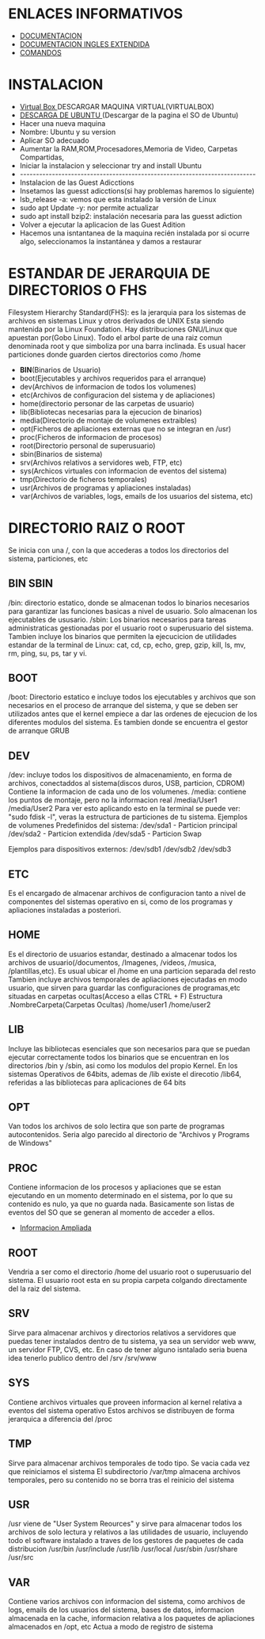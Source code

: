 <h1>ENLACES INFORMATIVOS</h1>
<ul>
  <li><a href="https://computernewage.com/2015/06/14/el-arbol-de-directorios-de-linux-al-detalle-que-contiene-cada-carpeta/#estructura-directorios">DOCUMENTACION</a></li>
  <li><a href="https://tldp.org/LDP/Linux-Filesystem-Hierarchy/html/index.html">DOCUMENTACION INGLES EXTENDIDA</a></li>
  <li><a href="https://computernewage.com/2013/04/10/como-manejar-archivos-y-carpetas-desde-la-terminal-de-linux/" target="_blank">COMANDOS</a></li>
</ul>

<h1>INSTALACION</h1>

<ul>
  <li><a href="https://www.oracle.com/es/virtualization/virtualbox/"> Virtual Box </a>    DESCARGAR MAQUINA VIRTUAL(VIRTUALBOX)</li>
  <li><a href="https://ubuntu.com/download/desktop"> DESCARGA DE UBUNTU </a>    (Descargar de la pagina el SO de Ubuntu)</li>
  <li>Hacer una nueva maquina</li>
  <li>Nombre: Ubuntu y su version</li>
  <li>Aplicar SO adecuado</li>
  <li>Aumentar la RAM,ROM,Procesadores,Memoria de Video, Carpetas Compartidas,</li>
  <li>Iniciar la instalacion y seleccionar try and install Ubuntu</li>
  <li>--------------------------------------------------------------------------</li>
  <li>Instalacion de las Guest Adicctions</li>
  <li>Insetamos las guesst adicctions(si hay problemas haremos lo siguiente)</li>
  <li>lsb_release -a: vemos que esta instalado la versión de Linux</li>
  <li>sudo apt Update -y: nor permite actualizar</li>
  <li>sudo apt install bzip2: instalación necesaria para las guesst adiction</li>
  <li>Volver a ejecutar la aplicacion de las Guest Adition</li>
  <li>Hacemos una isntantanea de la maquina recién instalada por si ocurre algo, seleccionamos la instantánea y damos a restaurar</li>
</ul>

<h1>ESTANDAR DE JERARQUIA DE DIRECTORIOS O FHS</h1>

Filesystem Hierarchy Standard(FHS): es la jerarquia para los sistemas de archivos en sistemas Linux y otros derivados de UNIX
Esta siendo mantenida por la Linux Foundation. Hay distribuciones GNU/Linux que apuestan por(Gobo Linux). Todo el arbol parte de una raiz comun denominada root y que simboliza por una barra inclinada. Es usual hacer particiones donde guarden ciertos directorios como /home

<ul>
  <li><strong>BIN</strong>(Binarios de Usuario)</li>
  <li>boot(Ejecutables y archivos requeridos para el arranque)</li>
  <li>dev(Archivos de informacion de todos los volumenes)</li>
  <li>etc(Archivos de configuracion del sistema y de apliaciones)</li>
  <li>home(directorio personar de las carpetas de usuario)</li>
  <li>lib(Bibliotecas necesarias para la ejecucion de binarios)</li>
  <li>media(Directorio de montaje de volumenes extraibles)</li>
  <li>opt(Ficheros de apliaciones externas que no se integran en /usr)</li>
  <li>proc(Ficheros de informacion de procesos)</li>
  <li>root(Directorio personal de superusuario)</li>
  <li>sbin(Binarios de sistema)</li>
  <li>srv(Archivos relativos a servidores web, FTP, etc)</li>
  <li>sys(Archicos virtuales con informacion de eventos del sistema)</li>
  <li>tmp(Directorio de ficheros temporales)</li>
  <li>usr(Archivos de programas y apliaciones instaladas)</li>
  <li>var(Archivos de variables, logs, emails de los usuarios del sistema, etc)</li>
</ul>

<h1>DIRECTORIO RAIZ O ROOT</h1>
Se inicia con una /, con la que accederas a todos los directorios del sistema, particiones, etc

<h2>BIN SBIN</h2>
/bin: directorio estatico, donde se almacenan todos lo binarios necesarios para garantizar las funciones basicas a nivel de usuario. Solo almacenan los ejecutables de ususario.
/sbin: Los binarios necesarios para tareas administraticas gestionadas por el usuario root o superusuario del sistema.
Tambien incluye los binarios que permiten la ejecucicion de utilidades estandar de la terminal de Linux: cat, cd, cp, echo, grep, gzip, kill, ls, mv, rm, ping, su, ps, tar y vi.

<h2>BOOT</h2>
/boot: Directorio estatico e incluye todos los ejecutables y archivos que son necesarios en el proceso de arranque del sistema, y que se deben ser utilizados antes que el kernel empiece a dar las ordenes de ejecucion de los diferentes modulos del sistema. Es tambien donde se encuentra el gestor de arranque GRUB

<h2>DEV</h2>
/dev: incluye todos los dispositivos de almacenamiento, en forma de archivos, conectaddos al sistema(discos duros, USB, particion, CDROM) Contiene la informacion de cada uno de los volumenes.
/media: contiene los puntos de montaje, pero no la informacion real
  /media/User1
  /media/User2
Para ver esto aplicando esto en la terminal se puede ver: "sudo fdisk -l", veras la estructura de particiones de tu sistema.
Ejemplos de volumenes Predefinidos del sistema:
  /dev/sda1 - Particion principal
  /dev/sda2 - Particion extendida
  /dev/sda5 - Particion Swap

Ejemplos para dispositivos externos:
  /dev/sdb1
  /dev/sdb2
  /dev/sdb3

<h2>ETC</h2>
Es el encargado de almacenar archivos de configuracion tanto a nivel de componentes del sistemas operativo en si, como de los programas y apliaciones instaladas a posteriori.

<h2>HOME</h2>
Es el directorio de usuarios estandar, destinado a almacenar todos los archivos de usuario(/documentos, /Imagenes, /videos, /musica, /plantillas,etc). Es usual ubicar el /home en una particion separada del resto
Tambien incluye archivos temporales de apliaciones ejecutadas en modo usuario, que sirven para guardar las configuraciones de programas,etc situadas en carpetas ocultas(Acceso a ellas CTRL + F)
Estructura
  .NombreCarpeta(Carpetas Ocultas)
  /home/user1
  /home/user2

<h2>LIB</h2>
Incluye las bibliotecas esenciales que son necesarios para que se puedan ejecutar correctamente todos los binarios que se encuentran en los directorios /bin y /sbin, asi como los modulos del propio Kernel.
En los sistemas Operativos de 64bits, ademas de /lib existe el direcotio /lib64, referidas a las bibliotecas para aplicaciones de 64 bits

<h2>OPT</h2>
Van todos los archivos de solo lectira que son parte de programas autocontenidos. Seria algo parecido al directorio de "Archivos y Programs de Windows"

<h2>PROC</h2>
Contiene informacion de los procesos y apliaciones que se estan ejecutando en un momento determinado en el sistema, por lo que su contenido es nulo, ya que no guarda nada. Basicamente son listas de eventos del SO que se generan al momento de acceder a ellos.
<ul>
  <li><a href="https://www.linuxtotal.com.mx/index.php?cont=info_admon_016">Informacion Ampliada</a></li>
</ul>

<h2>ROOT</h2>
Vendria a ser como el directorio /home del usuario root o superusuario del sistema.
El usuario root esta en su propia carpeta colgando directamente del la raiz del sistema.

<h2>SRV</h2>
Sirve para almacenar archivos y directorios relativos a servidores que puedas tener instalados dentro de tu sistema, ya sea un servidor web www, un servidor FTP, CVS, etc.
En caso de tener alguno isntalado seria buena idea tenerlo publico dentro del /srv
  /srv/www

<h2>SYS</h2>
Contiene archivos virtuales que proveen informacion al kernel relativa a eventos del sistema operativo
Estos archivos se distribuyen de forma jerarquica a diferencia del /proc

<h2>TMP</h2>
Sirve para almacenar archivos temporales de todo tipo. Se vacia cada vez que reiniciamos el sistema
El subdirectorio /var/tmp almacena archivos temporales, pero su contenido no se borra tras el reinicio del sistema

<h2>USR</h2>
/usr viene de "User System Reources" y sirve para almacenar todos los archivos de solo lectura y relativos a las utilidades de usuario, incluyendo todo el software instalado a traves de los gestores de paquetes de cada distribucion
  /usr/bin
  /usr/include
  /usr/lib
  /usr/local
  /usr/sbin
  /usr/share
  /usr/src

<h2>VAR</h2>
Contiene varios archivos con informacion del sistema, como archivos de logs, emails de los usuarios del sistema, bases de datos, informacion almacenada en la cache, informacion relativa a los paquetes de apliaciones almacenados en /opt, etc
Actua a modo de registro de sistema
